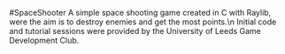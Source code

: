 #SpaceShooter
A simple space shooting game created in C with Raylib, were the aim is to destroy enemies and get the most points.\n
Initial code and tutorial sessions were provided by the University of Leeds Game Development Club.
